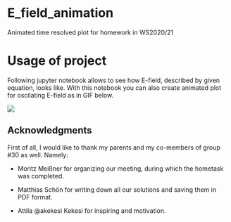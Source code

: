 # E_field_animation
Animated time resolved plot for homework in WS2020/21 
# Usage of project
Following jupyter notebook allows to see how E-field, described by given equation, looks like. With this notebook you can also create animated plot for oscilating E-field as in GIF below.

![](https://media0.giphy.com/media/2Z5Qu22gm876nqkQ8J/giphy.gif)

## Acknowledgments
First of all, I would like to thank my parents and my co-members of group #30  as well. Namely:

* Moritz Meißner for organizing our meeting, during which the hometask was completed.

* Matthias Schön for writing down all our solutions and saving them in PDF format.

* Attila @akekesi Kekesi for inspiring and motivation.
